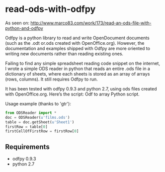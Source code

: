 read-ods-with-odfpy
===================

As seen on: http://www.marco83.com/work/173/read-an-ods-file-with-python-and-odfpy

Odfpy is a python library to read and write OpenDocument documents (such as the .odt or.ods created with OpenOffice.org). However, the documentation and examples shipped with Odfpy are more oriented to writing new documents rather than reading existing ones.

Failing to find any simple spreadsheet reading code snippet on the internet, I wrote a simple ODS reader in python that reads an entire .ods file in a dictionary of sheets, where each sheets is stored as an array of arrays (rows, columns). It still requires Odfpy to run.

It has been tested with odfpy 0.9.3 and python 2.7, using ods files created with OpenOffice.org. Here’s the script: Odf to array Python script.

Usage example (thanks to 'gtr'):

```python
from ODSReader import *
doc = ODSReader(u'films.ods')
table = doc.getSheet(u'Sheet1')
firstRow = table[0]
firstCellOfFirstRow = firstRow[0]
```

Requirements
-----------------
 * odfpy 0.9.3
 * python 2.7
